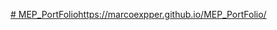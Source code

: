[# MEP_PortFolio](https://marcoexpper.github.io/MEP_PortFolio/)https://marcoexpper.github.io/MEP_PortFolio/
